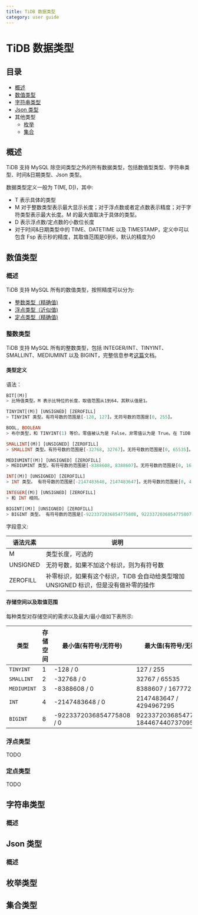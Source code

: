 ```yaml
---
title: TiDB 数据类型
category: user guide
---
```


# TiDB 数据类型

## 目录
+ [概述](#概述)
+ [数值类型](#数值类型)
+ [字符串类型](#字符串类型)
+ [Json 类型](#json-类型)
+ 其他类型
    - [枚举](#枚举类型)
    - [集合](#集合类型)

## 概述

TiDB 支持 MySQL 除空间类型之外的所有数据类型，包括数值型类型、字符串类型、时间&日期类型、Json 类型。

数据类型定义一般为 T(M[, D])，其中:

* T 表示具体的类型
* M 对于整数类型表示最大显示长度；对于浮点数或者定点数表示精度；对于字符类型表示最大长度。M 的最大值取决于具体的类型。
* D 表示浮点数/定点数的小数位长度
* 对于时间&日期类型中的 TIME、DATETIME 以及 TIMESTAMP，定义中可以包含 Fsp 表示秒的精度，其取值范围是0到6，默认的精度为0

## 数值类型

### 概述

TiDB 支持 MySQL 所有的数值类型，按照精度可以分为:

+ [整数类型（精确值)](#整数类型)
+ [浮点类型（近似值)](#浮点类型)
+ [定点类型（精确值)](#定点类型)

### 整数类型

TiDB 支持 MySQL 所有的整数类型，包括 INTEGER/INT、TINYINT、SMALLINT、MEDIUMINT 以及 BIGINT，完整信息参考[这篇](https://dev.mysql.com/doc/refman/5.7/en/numeric-type-overview.html)文档。

#### 类型定义
语法：

```sql
BIT[(M)]
> 比特值类型。M 表示比特位的长度，取值范围从1到64，其默认值是1。

TINYINT[(M)] [UNSIGNED] [ZEROFILL]
> TINYINT 类型。有符号数的范围是[-128, 127]。无符号数的范围是[0, 255]。

BOOL, BOOLEAN
> 布尔类型，和 TINYINT(1) 等价。零值被认为是 False，非零值认为是 True。在 TiDB 内部，True 存储为1， False 存储为0。

SMALLINT[(M)] [UNSIGNED] [ZEROFILL]
> SMALLINT 类型。有符号数的范围是[-32768, 32767]。无符号数的范围是[0, 65535]。

MEDIUMINT[(M)] [UNSIGNED] [ZEROFILL]
> MEDIUMINT 类型。有符号数的范围是[-8388608, 8388607]。无符号数的范围是[0, 16777215]。

INT[(M)] [UNSIGNED] [ZEROFILL]
> INT 类型。 有符号数的范围是[-2147483648, 2147483647]。无符号数的范围是[0, 4294967295]。

INTEGER[(M)] [UNSIGNED] [ZEROFILL]
> 和 INT 相同。

BIGINT[(M)] [UNSIGNED] [ZEROFILL]
> BIGINT 类型。 有符号数的范围是[-9223372036854775808, 9223372036854775807]。无符号数的范围是[0, 18446744073709551615]。
```

字段意义:

| 语法元素 | 说明                            |
| -------- | ------------------------------- |
| M        | 类型长度，可选的                |
| UNSIGNED | 无符号数，如果不加这个标识，则为有符号数 |
| ZEROFILL | 补零标识，如果有这个标识，TiDB 会自动给类型增加 UNSIGNED 标识，但是没有做补零的操作 |

#### 存储空间以及取值范围

每种类型对存储空间的需求以及最大/最小值如下表所示:

| 类型        | 存储空间 | 最小值(有符号/无符号) | 最大值(有符号/无符号) |
| ----------- |----------|-----------------------| --------------------- |
| `TINYINT`   | 1        | -128 / 0              | 127 / 255             |
| `SMALLINT`  | 2        | -32768 / 0            | 32767 / 65535         |
| `MEDIUMINT` | 3        | -8388608 / 0          | 8388607 / 16777215    |
| `INT`       | 4        | -2147483648 / 0       | 2147483647 / 4294967295 |
| `BIGINT`    | 8        | -9223372036854775808 / 0 | 9223372036854775807 / 18446744073709551615 |

### 浮点类型

TODO

### 定点类型

TODO


## 字符串类型

### 概述


## Json 类型

### 概述


## 枚举类型

## 集合类型